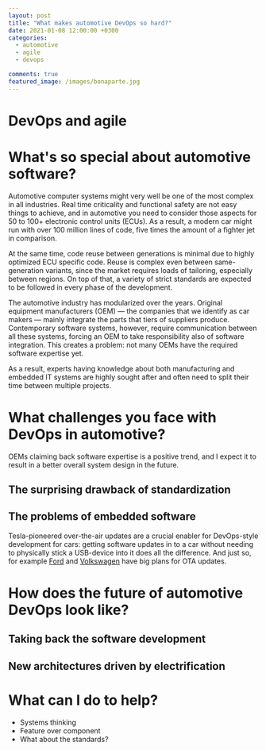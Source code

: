 ```yaml
---
layout: post
title: "What makes automotive DevOps so hard?"
date: 2021-01-08 12:00:00 +0300
categories: 
  - automotive
  - agile
  - devops

comments: true
featured_image: /images/bonaparte.jpg
---
```



# DevOps and agile


# What's so special about automotive software?

Automotive computer systems might very well be one of the most complex in all industries. Real time criticality and functional safety are not easy things to achieve, and in automotive you need to consider those aspects for 50 to 100+ electronic control units (ECUs). As a result, a modern car might run with over 100 million lines of code, five times the amount of a fighter jet in comparison. 

At the same time, code reuse between generations is minimal due to highly optimized ECU specific code. Reuse is complex even between same-generation variants, since the market requires loads of tailoring, especially between regions. On top of that, a variety of strict standards are expected to be followed in every phase of the development. 

The automotive industry has modularized over the years. Original equipment manufacturers (OEM) — the companies that we identify as car makers — mainly integrate the parts that tiers of suppliers produce. Contemporary software systems, however, require communication between all these systems, forcing an OEM to take responsibility also of software integration. This creates a problem: not many OEMs have the required software expertise yet. 

As a result, experts having knowledge about both manufacturing and embedded IT systems are highly sought after and often need to split their time between multiple projects.

# What challenges you face with DevOps in automotive?

OEMs claiming back software expertise is a positive trend, and I expect it to result in a better overall system design in the future. 

## The surprising drawback of standardization

## The problems of embedded software

Tesla-pioneered over-the-air updates are a crucial enabler for DevOps-style development for cars: getting software updates in to a car without needing to physically stick a USB-device into it does all the difference. And just so, for example [Ford](https://corporate.ford.com/articles/products/over-the-air-software-updates.html) and [Volkswagen](https://www.continental.com/en/press/press-releases/volkswagen-id3-236882) have big plans for OTA updates. 



# How does the future of automotive DevOps look like? 

## Taking back the software development

## New architectures driven by electrification


# What can I do to help?

* Systems thinking
* Feature over component
* What about the standards? 